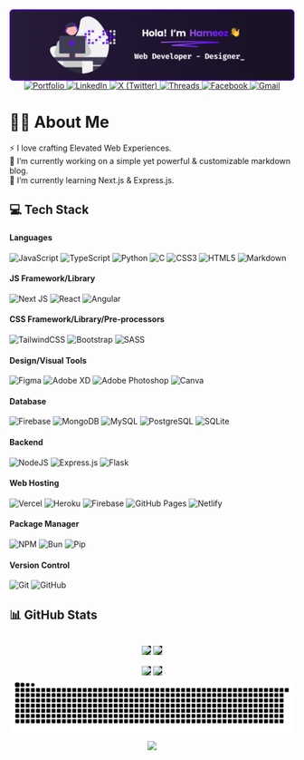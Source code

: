 <img align="center" src="https://github.com/HameezExE/HameezExE/blob/main/HeaderGH.png">

<div align="center">
  <a href="https://hameezexe.github.io" target="_blank">
    <img src="https://img.shields.io/badge/Portfolio-101010?logo=vercel&logoColor=white&style=for-the-badge" alt="Portfolio" />
  </a>
  <a href="https://linkedin.com/in/HameezExE" target="_blank">
    <img src="https://img.shields.io/badge/LinkedIn-101010?logo=linkedin&logoColor=0A66C2&style=for-the-badge" alt="LinkedIn" />
  </a>
  <a href="https://x.com/HameezExE" target="_blank">
    <img src="https://img.shields.io/badge/X-101010?logo=x&logoColor=white&style=for-the-badge" alt="X (Twitter)" />
  </a>
  <a href="https://threads.net/@HameezExE" target="_blank">
    <img src="https://img.shields.io/badge/Threads-101010?logo=threads&logoColor=white&style=for-the-badge" alt="Threads" />
  </a>
  <a href="https://facebook.com/HameezExE" target="_blank">
    <img src="https://img.shields.io/badge/Facebook-101010?logo=facebook&logoColor=1877F2&style=for-the-badge" alt="Facebook" />
  </a>
  <a href="mailto:hameezexe@gmail.com" target="_blank">
    <img src="https://img.shields.io/badge/Gmail-101010?logo=gmail&logoColor=EA4335&style=for-the-badge" alt="Gmail" />
  </a>
</div>

# 👨‍💻 About Me

⚡ I love crafting Elevated Web Experiences.<br>🔭 I’m currently working on a simple yet powerful & customizable markdown blog.<br>🌱 I’m currently learning Next.js & Express.js.

## 💻 Tech Stack

#### Languages

![JavaScript](https://img.shields.io/badge/-JavaScript-101010?style=for-the-badge&logo=javascript&logoColor=white)
![TypeScript](https://img.shields.io/badge/-TypeScript-101010?style=for-the-badge&logo=typescript&logoColor=white)
![Python](https://img.shields.io/badge/-Python-101010?style=for-the-badge&logo=python&logoColor=white)
![C](https://img.shields.io/badge/-C-101010?style=for-the-badge&logo=c&logoColor=white)
![CSS3](https://img.shields.io/badge/-CSS3-101010?style=for-the-badge&logo=css3&logoColor=white)
![HTML5](https://img.shields.io/badge/-HTML5-101010?style=for-the-badge&logo=html5&logoColor=white)
![Markdown](https://img.shields.io/badge/-Markdown-101010?style=for-the-badge&logo=markdown&logoColor=white)

#### JS Framework/Library

![Next JS](https://img.shields.io/badge/-NextJS-101010?style=for-the-badge&logo=next.js)
![React](https://img.shields.io/badge/-ReactJS-101010?style=for-the-badge&logo=react)
![Angular](https://img.shields.io/badge/-AngularJS-101010?style=for-the-badge&logo=angular)

#### CSS Framework/Library/Pre-processors

![TailwindCSS](https://img.shields.io/badge/-TailwindCSS-101010?style=for-the-badge&logo=tailwind-css)
![Bootstrap](https://img.shields.io/badge/-Bootstrap-101010?style=for-the-badge&logo=bootstrap)
![SASS](https://img.shields.io/badge/-SASS-101010?style=for-the-badge&logo=sass)

#### Design/Visual Tools

![Figma](https://img.shields.io/badge/-Figma-101010?style=for-the-badge&logo=figma&logoColor=white)
![Adobe XD](https://img.shields.io/badge/-Adobe%20XD-101010?style=for-the-badge&logo=adobexd&logoColor=white)
![Adobe Photoshop](https://img.shields.io/badge/-Adobe%20Photoshop-101010?style=for-the-badge&logo=adobephotoshop&logoColor=white)
![Canva](https://img.shields.io/badge/-Canva-101010?style=for-the-badge&logo=canva&logoColor=white)

#### Database

![Firebase](https://img.shields.io/badge/-Firebase-101010?style=for-the-badge&logo=firebase&logoColor=white)
![MongoDB](https://img.shields.io/badge/-MongoDB-101010?style=for-the-badge&logo=mongodb&logoColor=white)
![MySQL](https://img.shields.io/badge/-MySQL-101010?style=for-the-badge&logo=mysql&logoColor=white)
![PostgreSQL](https://img.shields.io/badge/-PostgreSQL-101010?style=for-the-badge&logo=postgresql&logoColor=white)
![SQLite](https://img.shields.io/badge/-SQLite-101010?style=for-the-badge&logo=sqlite&logoColor=white)

#### Backend

![NodeJS](https://img.shields.io/badge/-NodeJS-101010?style=for-the-badge&logo=node.js&logoColor=white)
![Express.js](https://img.shields.io/badge/-ExpressJS-101010?style=for-the-badge&logo=express&logoColor=white)
![Flask](https://img.shields.io/badge/-Flask-101010?style=for-the-badge&logo=flask&logoColor=white)

#### Web Hosting

![Vercel](https://img.shields.io/badge/-Vercel-101010?style=for-the-badge&logo=vercel)
![Heroku](https://img.shields.io/badge/-Heroku-101010?style=for-the-badge&logo=heroku)
![Firebase](https://img.shields.io/badge/-Firebase-101010?style=for-the-badge&logo=firebase)
![GitHub Pages](https://img.shields.io/badge/-GitHub%20Pages-101010?style=for-the-badge&logo=github)
![Netlify](https://img.shields.io/badge/-Netlify-101010?style=for-the-badge&logo=netlify)

#### Package Manager

![NPM](https://img.shields.io/badge/-NPM-101010?style=for-the-badge&logo=npm&logoColor=white)
![Bun](https://img.shields.io/badge/-Bun-101010?style=for-the-badge&logo=bun&logoColor=white)
![Pip](https://img.shields.io/badge/-Pip-101010?style=for-the-badge&logo=pypi&logoColor=white)

#### Version Control

![Git](https://img.shields.io/badge/-Git-101010?style=for-the-badge&logo=git)
![GitHub](https://img.shields.io/badge/-GitHub-101010?style=for-the-badge&logo=github)

## 📊 GitHub Stats

<div align="center">
  <br/>
  <div align="center">
  <img src="https://github-readme-stats.vercel.app/api?username=HameezExE&theme=dark&show_icons=true&hide_border=true&count_private=true&include_all_commits=true" height="180" style="background-color:#101010;" />
  <img src="https://github-readme-stats.vercel.app/api/top-langs/?username=HameezExE&layout=compact&theme=dark&hide_border=true" height="180" style="background-color:#101010;" />
  <br><br>
  <img src="https://streak-stats.demolab.com?user=HameezExE&theme=dark&hide_border=true&border_radius=6" height="180" style="background-color:#101010;" />
  <img src="https://github-contributor-stats.vercel.app/api?username=HameezExE&limit=5&theme=dark&combine_all_yearly_contributions=true&hide_border=true" height="180" style="background-color:#101010;" />
</div>

</div>

<img src="https://raw.githubusercontent.com/HameezExE/HameezExE/output/snake.svg" alt="Snake animation" />

<div align="center">
    <img src="https://profile-counter.glitch.me/HameezExE/count.svg?" />
</div>
